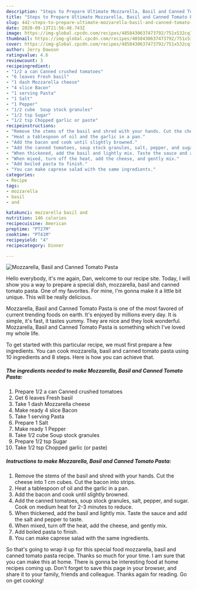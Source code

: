 ```yaml
---
description: "Steps to Prepare Ultimate Mozzarella, Basil and Canned Tomato Pasta"
title: "Steps to Prepare Ultimate Mozzarella, Basil and Canned Tomato Pasta"
slug: 442-steps-to-prepare-ultimate-mozzarella-basil-and-canned-tomato-pasta
date: 2020-09-13T21:56:48.743Z
image: https://img-global.cpcdn.com/recipes/4858430637473792/751x532cq70/mozzarella-basil-and-canned-tomato-pasta-recipe-main-photo.jpg
thumbnail: https://img-global.cpcdn.com/recipes/4858430637473792/751x532cq70/mozzarella-basil-and-canned-tomato-pasta-recipe-main-photo.jpg
cover: https://img-global.cpcdn.com/recipes/4858430637473792/751x532cq70/mozzarella-basil-and-canned-tomato-pasta-recipe-main-photo.jpg
author: Jerry Dawson
ratingvalue: 4.6
reviewcount: 3
recipeingredient:
- "1/2 a can Canned crushed tomatoes"
- "6 leaves Fresh basil"
- "1 dash Mozzarella cheese"
- "4 slice Bacon"
- "1 serving Pasta"
- "1 Salt"
- "1 Pepper"
- "1/2 cube  Soup stock granules"
- "1/2 tsp Sugar"
- "1/2 tsp Chopped garlic or paste"
recipeinstructions:
- "Remove the stems of the basil and shred with your hands. Cut the cheese into 1 cm cubes. Cut the bacon into strips."
- "Heat a tablespoon of oil and the garlic in a pan."
- "Add the bacon and cook until slightly browned."
- "Add the canned tomatoes, soup stock granules, salt, pepper, and sugar. Cook on medium heat for 2-3 minutes to reduce."
- "When thickened, add the basil and lightly mix. Taste the sauce and add the salt and pepper to taste."
- "When mixed, turn off the heat, add the cheese, and gently mix."
- "Add boiled pasta to finish."
- "You can make caprese salad with the same ingredients."
categories:
- Recipe
tags:
- mozzarella
- basil
- and

katakunci: mozzarella basil and 
nutrition: 146 calories
recipecuisine: American
preptime: "PT27M"
cooktime: "PT41M"
recipeyield: "4"
recipecategory: Dinner

---
```



![Mozzarella, Basil and Canned Tomato Pasta](https://img-global.cpcdn.com/recipes/4858430637473792/751x532cq70/mozzarella-basil-and-canned-tomato-pasta-recipe-main-photo.jpg)

Hello everybody, it's me again, Dan, welcome to our recipe site. Today, I will show you a way to prepare a special dish, mozzarella, basil and canned tomato pasta. One of my favorites. For mine, I'm gonna make it a little bit unique. This will be really delicious.



Mozzarella, Basil and Canned Tomato Pasta is one of the most favored of current trending foods on earth. It's enjoyed by millions every day. It is simple, it's fast, it tastes yummy. They are nice and they look wonderful. Mozzarella, Basil and Canned Tomato Pasta is something which I've loved my whole life.


To get started with this particular recipe, we must first prepare a few ingredients. You can cook mozzarella, basil and canned tomato pasta using 10 ingredients and 8 steps. Here is how you can achieve that.

<!--inarticleads1-->

##### The ingredients needed to make Mozzarella, Basil and Canned Tomato Pasta:

1. Prepare 1/2 a can Canned crushed tomatoes
1. Get 6 leaves Fresh basil
1. Take 1 dash Mozzarella cheese
1. Make ready 4 slice Bacon
1. Take 1 serving Pasta
1. Prepare 1 Salt
1. Make ready 1 Pepper
1. Take 1/2 cube  Soup stock granules
1. Prepare 1/2 tsp Sugar
1. Take 1/2 tsp Chopped garlic (or paste)




<!--inarticleads2-->

##### Instructions to make Mozzarella, Basil and Canned Tomato Pasta:

1. Remove the stems of the basil and shred with your hands. Cut the cheese into 1 cm cubes. Cut the bacon into strips.
1. Heat a tablespoon of oil and the garlic in a pan.
1. Add the bacon and cook until slightly browned.
1. Add the canned tomatoes, soup stock granules, salt, pepper, and sugar. Cook on medium heat for 2-3 minutes to reduce.
1. When thickened, add the basil and lightly mix. Taste the sauce and add the salt and pepper to taste.
1. When mixed, turn off the heat, add the cheese, and gently mix.
1. Add boiled pasta to finish.
1. You can make caprese salad with the same ingredients.




So that's going to wrap it up for this special food mozzarella, basil and canned tomato pasta recipe. Thanks so much for your time. I am sure that you can make this at home. There is gonna be interesting food at home recipes coming up. Don't forget to save this page in your browser, and share it to your family, friends and colleague. Thanks again for reading. Go on get cooking!

